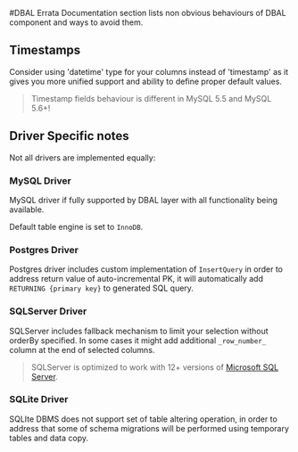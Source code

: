 #DBAL Errata
Documentation section lists non obvious behaviours of DBAL component and ways to avoid them.

## Timestamps
Consider using 'datetime' type for your columns instead of 'timestamp' as it gives you more unified support and ability to define proper default values.

> Timestamp fields behaviour is different in MySQL 5.5 and MySQL 5.6+!

## Driver Specific notes
Not all drivers are implemented equally:

### MySQL Driver
MySQL driver if fully supported by DBAL layer with all functionality being available.

Default table engine is set to `InnoDB`.

### Postgres Driver
Postgres driver includes custom implementation of `InsertQuery` in order to address return value of
auto-incremental PK, it will automatically add `RETURNING {primary key}` to generated SQL query.

### SQLServer Driver
SQLServer includes fallback mechanism to limit your selection without orderBy specified. In some cases it might add additional `_row_number_` column at the end of selected columns.

> SQLServer is optimized to work with 12+ versions of [Microsoft SQL Server](https://www.microsoft.com/en-us/sql-server/).

### SQLite Driver
SQLIte DBMS does not support set of table altering operation, in order to address that some of schema migrations will be performed using temporary tables and data copy.